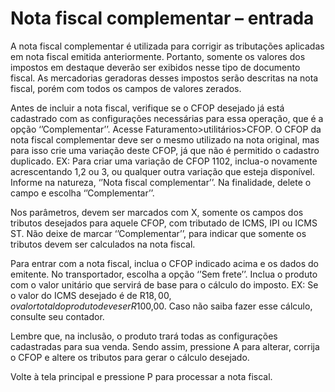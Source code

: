# Nota fiscal complementar – entrada

A nota fiscal complementar é utilizada para corrigir as tributações aplicadas em nota fiscal emitida anteriormente. Portanto, somente os valores dos impostos em destaque deverão ser exibidos nesse tipo de documento fiscal. As mercadorias geradoras desses impostos serão descritas na nota fiscal, porém com todos os campos de valores zerados.

Antes de incluir a nota fiscal, verifique se o CFOP desejado já está cadastrado com as configurações necessárias para essa operação, que é a opção ‘’Complementar’’.  Acesse Faturamento>utilitários>CFOP.  O CFOP da nota fiscal complementar deve ser o mesmo utilizado na nota original, mas para isso crie uma variação deste CFOP, já que não é permitido o cadastro duplicado.  EX: Para criar uma variação de CFOP 1102, inclua-o novamente acrescentando 1,2 ou 3, ou qualquer outra variação que esteja disponível. Informe na natureza, ‘’Nota fiscal complementar’’. Na finalidade, delete o campo e escolha ‘’Complementar’’.

Nos parâmetros, devem ser marcados com X, somente os campos dos tributos desejados para aquele CFOP, com tributado de ICMS, IPI ou ICMS ST. Não deixe de marcar ‘’Complementar’’, para indicar que somente os tributos devem ser calculados na nota fiscal.

Para entrar com a nota fiscal, inclua o CFOP indicado acima e os dados do emitente. No transportador, escolha a opção ‘’Sem frete’’. Inclua o produto com o valor unitário que servirá de base para o cálculo do imposto. EX: Se o valor do ICMS desejado é de R$18,00, o valor total do produto deve ser R$100,00. Caso não saiba fazer esse cálculo, consulte seu contador.

Lembre que, na inclusão, o produto trará todas as configurações cadastradas para sua venda. Sendo assim, pressione A para alterar, corrija o CFOP e altere os tributos para gerar o cálculo desejado.

Volte à tela principal e pressione P para processar a nota fiscal.
